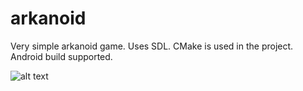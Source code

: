 # arkanoid
Very simple arkanoid game. Uses SDL. CMake is used in the project. Android build supported.

![alt text](http://skalexey.ru/pub/ark_104382.png)

